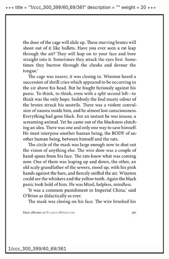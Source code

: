 +++
title = "1/ccc_300_399/60_69/361"
description = ""
weight = 20
+++

<table style="border:2px solid black;max-width:800px;max-height:800px;" 
><tr><td><img class="center-fit-jpg"
src="/jpg_/out_jpg_1984__361.jpg"  >1/ccc_300_399/60_69/361</img></td></tr></table>